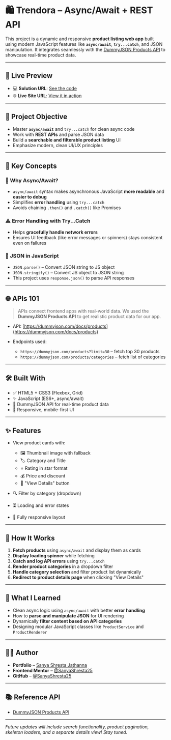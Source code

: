 # 🛍️ Trendora – Async/Await + REST API

This project is a dynamic and responsive **product listing web app** built using modern JavaScript features like **`async/await`**, **`try...catch`**, and JSON manipulation. It integrates seamlessly with the [DummyJSON Products API](https://dummyjson.com/docs/products) to showcase real-time product data.

---

## 🔗 Live Preview

* 💻 **Solution URL**: [See the code](https://github.com/SanyaShresta25/Trendora-Ecommerce-Site)
* 🌐 **Live Site URL**: [View it in action](https://trendora-ecommerce-site.vercel.app/)

---

## 📌 Project Objective

* Master **`async/await`** and `try...catch` for clean async code
* Work with **REST APIs** and parse JSON data
* Build a **searchable and filterable product listing** UI
* Emphasize modern, clean UI/UX principles

---

## 📘 Key Concepts

### 🔄 Why Async/Await?

* `async/await` syntax makes asynchronous JavaScript **more readable** and **easier to debug**
* Simplifies **error handling** using `try...catch`
* Avoids chaining `.then()` and `.catch()` like Promises

### ⚠️ Error Handling with Try...Catch

* Helps **gracefully handle network errors**
* Ensures UI feedback (like error messages or spinners) stays consistent even on failures

### 🧠 JSON in JavaScript

* `JSON.parse()` – Convert JSON string to JS object
* `JSON.stringify()` – Convert JS object to JSON string
* This project uses `response.json()` to parse API responses

---

## 🌐 APIs 101

> APIs connect frontend apps with real-world data. We used the **DummyJSON Products API** to get realistic product data for our app.

* API: [https://dummyjson.com/docs/products](https://dummyjson.com/docs/products)
* Endpoints used:

  * `https://dummyjson.com/products?limit=30` – fetch top 30 products
  * `https://dummyjson.com/products/categories` – fetch list of categories

---

## 🛠️ Built With

* ✅ HTML5 + CSS3 (Flexbox, Grid)
* ✨ JavaScript (ES6+, async/await)
* 🧠 DummyJSON API for real-time product data
* 🌈 Responsive, mobile-first UI

---

## ✨ Features

* View product cards with:

  * 🖼️ Thumbnail image with fallback
  * 🏷️ Category and Title
  * ⭐ Rating in star format
  * 💰 Price and discount
  * 🔘 "View Details" button
* 🔍 Filter by category (dropdown)
* ⏳ Loading and error states
* 📱 Fully responsive layout

---

## 🚀 How It Works

1. **Fetch products** using `async/await` and display them as cards
2. **Display loading spinner** while fetching
3. **Catch and log API errors** using `try...catch`
4. **Render product categories** in a dropdown filter
5. **Handle category selection** and filter product list dynamically
6. **Redirect to product details page** when clicking "View Details"

---

## 🧠 What I Learned

* Clean async logic using `async/await` with better **error handling**
* How to **parse and manipulate JSON** for UI rendering
* Dynamically **filter content based on API categories**
* Designing modular JavaScript classes like `ProductService` and `ProductRenderer`

---

## 👩‍💻 Author

* **Portfolio** – [Sanya Shresta Jathanna](https://sanyashresta.netlify.app/)
* **Frontend Mentor** – [@SanyaShresta25](https://www.frontendmentor.io/profile/SanyaShresta25)
* **GitHub** – [@SanyaShresta25](https://github.com/SanyaShresta25)

---

## 📚 Reference API

* [DummyJSON Products API](https://dummyjson.com/docs/products)

---

*Future updates will include search functionality, product pagination, skeleton loaders, and a separate details view! Stay tuned.*
